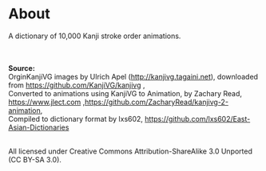 <h1>About</h1>
A dictionary of 10,000 Kanji stroke order animations.<br><br><br>

<b>Source:</b><br>
OrginKanjiVG images by Ulrich Apel (http://kanjivg.tagaini.net), downloaded from https://github.com/KanjiVG/kanjivg , <br>
Converted to animations using KanjiVG to Animation, by Zachary Read, https://www.jlect.com ,https://github.com/ZacharyRead/kanjivg-2-animation, <br>
Compiled to dictionary format by lxs602, https://github.com/lxs602/East-Asian-Dictionaries <br><br>

All licensed under Creative Commons Attribution-ShareAlike 3.0 Unported (CC BY-SA 3.0).


